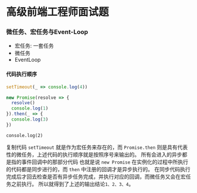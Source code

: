# 高级前端工程师面试题

### 微任务、宏任务与Event-Loop

- 宏任务: 一套任务
- 微任务
- EventLoop

#### 代码执行顺序

```js
setTimeout(_ => console.log(4))

new Promise(resolve => {
  resolve()
  console.log(1)
}).then(_ => {
  console.log(3)
})
```

`console.log(2)`

复制代码 `setTimeout` 就是作为宏任务来存在的，而 `Promise.then` 则是具有代表性的微任务，上述代码的执行顺序就是按照序号来输出的。
所有会进入的异步都是指的事件回调中的那部分代码
也就是说 `new Promise` 在实例化的过程中所执行的代码都是同步进行的，而 `then` 中注册的回调才是异步执行的。
在同步代码执行完成后才回去检查是否有异步任务完成，并执行对应的回调，而微任务又会在宏任务之前执行。
所以就得到了上述的输出结论`1、2、3、4`。
